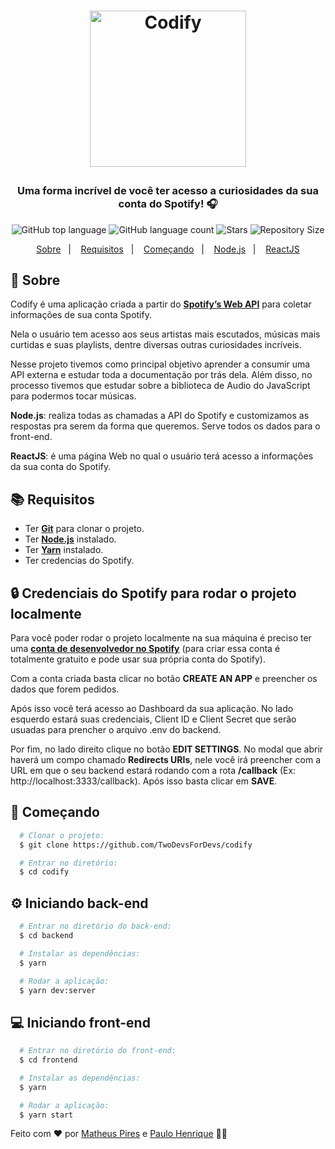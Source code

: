 <h1 align="center">
  <p align="center">
    <img alt="Codify" src="https://ik.imagekit.io/hwyksvj4iv/codify_AKvByfygl.png" width="250px" />
  </p>
  <h3 align="center">
    Uma forma incrível de você ter acesso a curiosidades da sua conta do Spotify! 🎧
  </h3>
  <p align="center">
      <img alt="GitHub top language" src="https://img.shields.io/github/languages/top/TwoDevsForDevs/codify?color=1db954">
      <img alt="GitHub language count" src="https://img.shields.io/github/languages/count/TwoDevsForDevs/codify?color=1db954">
      <img alt="Stars" src="https://img.shields.io/github/stars/TwoDevsForDevs/codify?color=1db954">
      <img alt="Repository Size" src="https://img.shields.io/github/repo-size/TwoDevsForDevs/codify?color=1db954">
  </p>
</h1>

<p align="center">
  <a href="#page_with_curl-sobre">Sobre</a>&nbsp;&nbsp;&nbsp;|&nbsp;&nbsp;&nbsp;
  <a href="#books-requisitos">Requisitos</a>&nbsp;&nbsp;&nbsp;|&nbsp;&nbsp;&nbsp;
  <a href="#rocket-começando">Começando</a>&nbsp;&nbsp;&nbsp;|&nbsp;&nbsp;&nbsp;
  <a href="#gear-iniciando-back-end">Node.js</a>&nbsp;&nbsp;&nbsp;|&nbsp;&nbsp;&nbsp;
  <a href="#computer-iniciando-front-end">ReactJS</a>
</p>

## :page_with_curl: Sobre
Codify é uma aplicação criada a partir do [**Spotify’s Web API**](https://developer.spotify.com/documentation/web-api/) para coletar informações de sua conta Spotify.

Nela o usuário tem acesso aos seus artistas mais escutados, músicas mais curtidas e suas playlists, dentre diversas outras curiosidades incríveis.

Nesse projeto tivemos como principal objetivo aprender a consumir uma API externa e estudar toda a documentação por trás dela. Além disso, no processo tivemos que estudar sobre a biblioteca de Audio do JavaScript para podermos tocar músicas.

**Node.js**: realiza todas as chamadas a API do Spotify e customizamos as respostas pra serem da forma que queremos. Serve todos os dados para o front-end.

**ReactJS**: é uma página Web no qual o usuário terá acesso a informações da sua conta do Spotify.

## :books: Requisitos
- Ter [**Git**](https://git-scm.com/) para clonar o projeto.
- Ter [**Node.js**](https://nodejs.org/en/) instalado.
- Ter [**Yarn**](https://classic.yarnpkg.com/pt-BR/docs/install/) instalado.
- Ter credencias do Spotify.

## :lock: Credenciais do Spotify para rodar o projeto localmente

Para você poder rodar o projeto localmente na sua máquina é preciso ter uma [**conta de desenvolvedor no Spotify**](https://developer.spotify.com/dashboard/) (para criar essa conta é totalmente gratuito e pode usar sua própria conta do Spotify).

Com a conta criada basta clicar no botão **CREATE AN APP** e preencher os dados que forem pedidos.

Após isso você terá acesso ao Dashboard da sua aplicação. No lado esquerdo estará suas credenciais, Client ID e Client Secret que serão usuadas para prencher o arquivo .env do backend.

Por fim, no lado direito clique no botão **EDIT SETTINGS**. No modal que abrir haverá um compo chamado **Redirects URIs**, nele você irá preencher com a URL em que o seu backend estará rodando com a rota **/callback** (Ex: http://localhost:3333/callback). Após isso basta clicar em **SAVE**.

## :rocket: Começando
``` bash
  # Clonar o projeto:
  $ git clone https://github.com/TwoDevsForDevs/codify

  # Entrar no diretório:
  $ cd codify
```

## :gear: Iniciando back-end
```bash
  # Entrar no diretório do back-end:
  $ cd backend

  # Instalar as dependências:
  $ yarn

  # Rodar a aplicação:
  $ yarn dev:server
```

## :computer: Iniciando front-end
```bash
  # Entrar no diretório do front-end:
  $ cd frontend

  # Instalar as dependências:
  $ yarn

  # Rodar a aplicação:
  $ yarn start
```

Feito com ❤️ por [Matheus Pires](https://github.com/MatheusPires99) e [Paulo Henrique](https://github.com/paulohenriquepm) 👋🏻 
